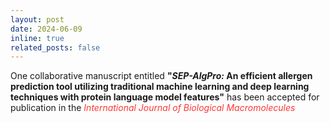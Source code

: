 ```yaml
---
layout: post
date: 2024-06-09
inline: true
related_posts: false
---
```


One collaborative manuscript entitled <b>"<i>SEP-AlgPro:</i> An efficient allergen prediction tool utilizing traditional machine learning and deep learning techniques with protein language model features"</b> has been accepted for publication in the <span style="color: #FF3636;"><i>International Journal of Biological Macromolecules</i></span>